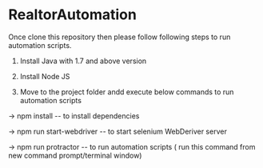 # RealtorAutomation

Once clone this repository then please follow following steps to run automation scripts.

1) Install Java with 1.7 and above version

2) Install Node JS

3) Move to the project folder andd execute below commands to run automation scripts 


  -> npm install -- to install dependencies 
  
  -> npm run start-webdriver -- to start selenium WebDeriver server
  
  -> npm run protractor -- to run automation scripts ( run this command from new command prompt/terminal window)
